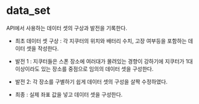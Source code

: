 # data_set
API에서 사용하는 데이터 셋의 구상과 발전을 기록한다.

* 최초 데이터 셋 구상 : 각 지쿠터의 위치와 배터리 수치, 고장 여부등을 포함하는 데이터 셋을 작성한다.

* 발전 1 : 지쿠터들은 스폰 장소에 여러대가 몰려있는 경향이 강하기에 지쿠터가 1대 이상이라도 있는 장소를 중점으로 임의의 데이터 셋을 구성한다. 

* 발전 2: 각 장소를 구별하기 쉽게 데이터 셋의 구성을 살짝 수정하였다.

* 최종 : 실제 좌표 값을 넣고 데이터 셋을 구성한다.

